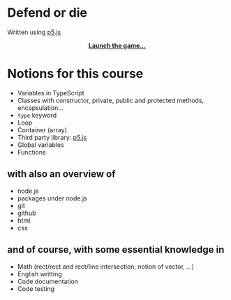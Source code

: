 
# Defend or die
Written using [p5.js](https://p5js.org/)

<p align="center">
    <a href="https://xaliphostes.github.io/defend-or-die/"><b>Launch the game...</b></a>
</p>

# Notions for this course
- Variables in TypeScript
- Classes with constructor, private, public and protected methods, encapsulation...
- `type` keyword
- Loop
- Container (array)
- Third party library: [p5.js](https://p5js.org/)
- Global variables
- Functions

## with also an overview of
- node.js
- packages under node.js
- git
- github
- html
- css

## and of course, with some essential knowledge in
- Math (rect/rect and rect/line intersection, notion of vector, ...)
- English writting
- Code documentation
- Code testing
